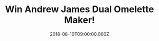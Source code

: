 ---
campaign-uuid: "c-ffd4f095-8e10-4011-8447-c0532ec9ce52"
type: "Preview"
category: "Gifts"
date: "2018-08-10T09:00:00.000Z"
end-date: "2018-09-10T23:59:00.000Z"
disable-form: false
is_promoted: false
has_entry_page: true
title: "Win Andrew James Dual Omelette Maker!"
competition-description: "<p>Discover the joy of omelettes with the Andrew James Electric\
  \ Omelette Maker that lets you quickly and easily cook a whole range of different\
  \ omelette recipes. You can also use it to cook scrambled eggs, or to fry them for\
  \ your hot breakfast.</p>We are giving away one Andrew James Omelette Maker to one\
  \ of our lucky NME AAA members!</p>\r\n<p>Want it? Click below and it could be yours!</p>"
hero-header: "Win Andrew James Dual Omelette Maker!"
terms-confirmation: "N/A"
banner-img: "https://assets.expresslyapp.com/asset-49dadd7d-6fcf-47fa-8059-261d298700e4.jpg"
logo-left-href: "aaa.nme.com"
logo-left-image: "https://assets.expresslyapp.com/asset-4ca88a94-f398-4581-acad-cf3f02ff84bc.jpg"
logo-left-title: "nme aaa"
bg-image-hero: "https://assets.expresslyapp.com/asset-1a8d9b51-8984-4932-85d4-97e638e82181.jpg"
bg-image-first: "https://assets.expresslyapp.com/asset-02e78a27-4d57-48af-827c-baf097fd123d.jpg"
section1-content: "<p>This omelette maker is extremely portable so it can be used\
  \ in the office, on holidays, in student accommodation , as well as in the home\
  \ kitchen. All you need to do is plug it in and wait for the ‘pre-heating’ light\
  \ to switch off and the ‘ready’ light to come on. Pour on your omelette mix and\
  \ fillings, drop down the li d and wait a few minutes while your omelette cooks.\
  \ It’s that simple, and thanks to the non-stick coating there’s less cleaning up\
  \ than you’d normally have with a plastic microwave omelette maker.</p>\r\n<p>Enter\
  \ the form below and get ready to make delicious breakfast in the morning with the\
  \ Andrew James Dual Omelette Maker!</p>\r\n<p>Good luck!</p>"
entry-title: "Win Andrew James Dual Omelette Maker!"
entry-content: "Enter the draw to win Andrew James Dual Omelette Maker by completing\
  \ the form below before 23:59 on 10th of September 2018."
has-winner: false
prize-description: "Andrew James Dual Omelette Maker!"
special-conditions: "Multiple entries are allowed up to one every day."
---